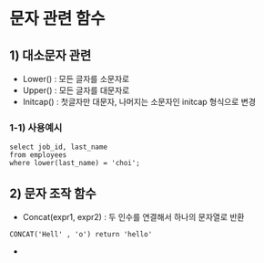 <h1> 문자 관련 함수 </h1>

<h2> 1) 대소문자 관련 </h2>

- Lower() : 모든 글자를 소문자로
- Upper() : 모든 글자를 대문자로
- Initcap() : 첫글자만 대문자, 나머지는 소문자인 initcap 형식으로 변경 

<h3> 1-1) 사용예시 </h3> 

~~~
select job_id, last_name 
from employees
where lower(last_name) = 'choi'; 
~~~


<h2> 2) 문자 조작 함수 </h2>

- Concat(expr1, expr2) : 두 인수를 연결해서 하나의 문자열로 반환
~~~
CONCAT('Hell' , 'o') return 'hello'
~~~
- 
